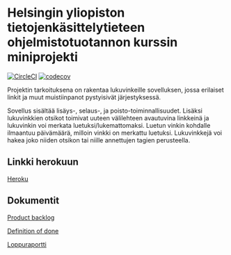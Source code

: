 # Helsingin yliopiston tietojenkäsittelytieteen ohjelmistotuotannon kurssin miniprojekti

[![CircleCI](https://circleci.com/gh/noorary/miniprojekti.svg?style=svg)](https://circleci.com/gh/noorary/miniprojekti)
[![codecov](https://codecov.io/gh/noorary/miniprojekti/branch/master/graph/badge.svg)](https://codecov.io/gh/noorary/miniprojekti)

Projektin tarkoituksena on rakentaa lukuvinkeille sovelluksen, jossa erilaiset linkit ja muut muistiinpanot pystyisivät järjestyksessä.

Sovellus sisältää lisäys-, selaus-, ja poisto-toiminnallisuudet. Lisäksi lukuvinkkien otsikot toimivat uuteen välilehteen avautuvina linkkeinä ja lukuvinkin voi merkata luetuksi/lukemattomaksi. Luetun vinkin kohdalle ilmaantuu päivämäärä, milloin vinkki on merkattu luetuksi. Lukuvinkkejä voi hakea joko niiden otsikon tai niille annettujen tagien perusteella.

## Linkki herokuun

[Heroku](https://ohtuminiprojekti.herokuapp.com/)


## Dokumentit

[Product backlog](https://docs.google.com/spreadsheets/d/1EJGxD0UlSo8Cpv5bqZV7dpyIHk6_I_piRaJ46wsDzU4/edit?ts=5e83146c#gid=0)

[Definition of done](https://github.com/noorary/miniprojekti/wiki/Definition-of-Done)

[Loppuraportti]([Raportti](https://docs.google.com/document/d/1SpE9FoA7GtH-zOl1cUN-1cCapzek7qBDIqDkpmRE5lM/edit?usp=sharing)
)

